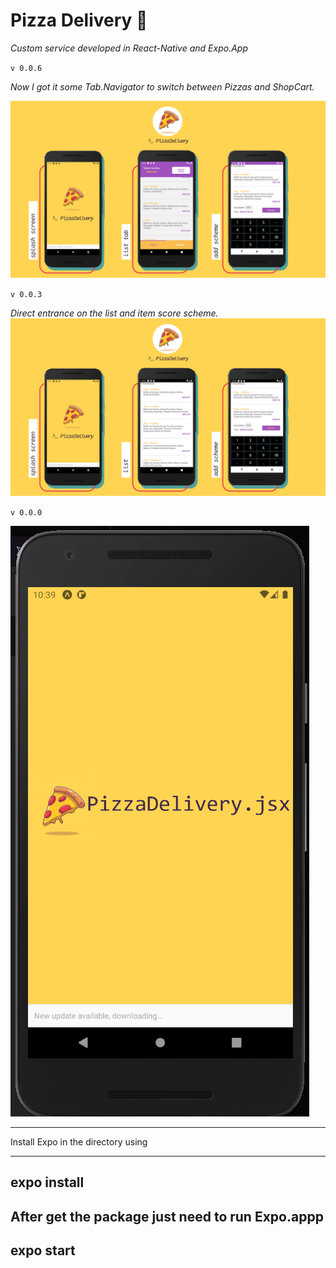 # Pizza Delivery 🍕

_Custom service developed in React-Native and Expo.App_

`v 0.0.6`

*Now I got it some Tab.Navigator to switch between Pizzas and ShopCart.*

![Image of Screen](/assets/image/screen-v3.png)

`v 0.0.3`

*Direct entrance on the list and item score scheme.*
![Image of Screen](/assets/image/screen-v2.png)


`v 0.0.0`

![Image of App](/assets/image/screen-v1.PNG)

---------

Install Expo in the directory using 

------
expo install
------

After get the package just need to run Expo.appp
------
expo start
------
